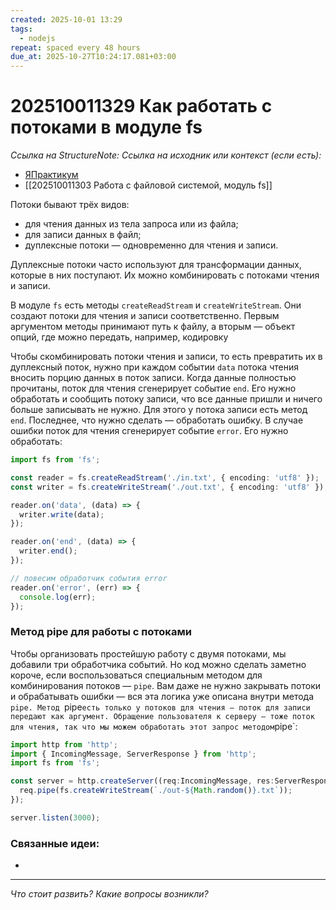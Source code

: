```yaml
---
created: 2025-10-01 13:29
tags:
  - nodejs
repeat: spaced every 48 hours
due_at: 2025-10-27T10:24:17.081+03:00
---
```

# 202510011329 Как работать с потоками в модуле fs

*Ссылка на StructureNote:*
*Ссылка на исходник или контекст (если есть):*
- [ЯПрактикум](https://practicum.yandex.ru/learn/backend-nodejs/courses/16b47298-e20d-4fde-9619-1ab305039a00/sprints/564238/topics/57910525-b12b-4241-8764-6b23c37a80fc/lessons/cfdcffd9-668b-4969-b37d-a99b7d93f74e/)
- [[202510011303 Работа с файловой системой, модуль fs]]


Потоки бывают трёх видов:

- для чтения данных из тела запроса или из файла;
- для записи данных в файл;
- дуплексные потоки — одновременно для чтения и записи.

Дуплексные потоки часто используют для трансформации данных, которые в них поступают. 
Их можно комбинировать с потоками чтения и записи.

В модуле `fs` есть методы `createReadStream` и `createWriteStream`. Они создают потоки для чтения и записи соответственно. Первым аргументом методы принимают путь к файлу, а вторым — объект опций, где можно передать, например, кодировку

Чтобы скомбинировать потоки чтения и записи, то есть превратить их в дуплексный поток, нужно при каждом событии `data` потока чтения вносить порцию данных в поток записи. Когда данные полностью прочитаны, поток для чтения сгенерирует событие `end`. Его нужно обработать и сообщить потоку записи, что все данные пришли и ничего больше записывать не нужно. Для этого у потока записи есть метод `end`. Последнее, что нужно сделать — обработать ошибку. В случае ошибки поток для чтения сгенерирует событие `error`. Его нужно обработать:

```ts
import fs from 'fs';

const reader = fs.createReadStream('./in.txt', { encoding: 'utf8' });
const writer = fs.createWriteStream('./out.txt', { encoding: 'utf8' });

reader.on('data', (data) => {
  writer.write(data);
});

reader.on('end', (data) => {
  writer.end();
});

// повесим обработчик события error
reader.on('error', (err) => {
  console.log(err);
});
```

### Метод pipe для работы с потоками

Чтобы организовать простейшую работу с двумя потоками, мы добавили три обработчика событий. Но код можно сделать заметно короче, если воспользоваться специальным методом для комбинирования потоков — `pipe`. Вам даже не нужно закрывать потоки и обрабатывать ошибки — вся эта логика уже описана внутри метода `pipe. Метод `pipe` есть только у потоков для чтения — поток для записи передают как аргумент. Обращение пользователя к серверу — тоже поток для чтения, так что мы можем обработать этот запрос методом `pipe`:

```ts
import http from 'http';
import { IncomingMessage, ServerResponse } from 'http';
import fs from 'fs';

const server = http.createServer((req:IncomingMessage, res:ServerResponse) => {
  req.pipe(fs.createWriteStream(`./out-${Math.random()}.txt`));
});

server.listen(3000);
```

### Связанные идеи:

* 

---

*Что стоит развить? Какие вопросы возникли?*
